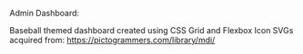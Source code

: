 Admin Dashboard:

Baseball themed dashboard created using CSS Grid and Flexbox
Icon SVGs acquired from: https://pictogrammers.com/library/mdi/

